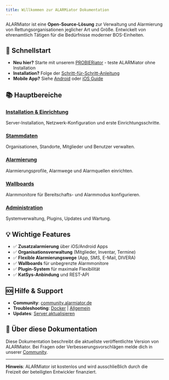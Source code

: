 ```yaml
---
title: Willkommen zur ALARMiator Dokumentation
---
```


ALARMiator ist eine **Open-Source-Lösung** zur Verwaltung und Alarmierung von Rettungsorganisationen jeglicher Art und Größe. Entwickelt von ehrenamtlich Tätigen für die Bedürfnisse moderner BOS-Einheiten.

## 🚀 Schnellstart

- **Neu hier?** Starte mit unserem [PROBIERiator](alarmiator-probieren) - teste ALARMiator ohne Installation
- **Installation?** Folge der [Schritt-für-Schritt-Anleitung](gettingstarted)
- **Mobile App?** Siehe [Android](docs-mobile/android-guide-fuer-benutzer) oder [iOS Guide](docs-mobile/android-guide-fuer-benutzer)

## 📚 Hauptbereiche

### [Installation & Einrichtung](gettingstarted)
Server-Installation, Netzwerk-Konfiguration und erste Einrichtungsschritte.

### [Stammdaten](uebersicht-stammdatenanlegen)
Organisationen, Standorte, Mitglieder und Benutzer verwalten.

### [Alarmierung](uebersicht-alarmierungen)
Alarmierungsprofile, Alarmwege und Alarmquellen einrichten.

### [Wallboards](uebersicht-wallboard)
Alarmmonitore für Bereitschafts- und Alarmmodus konfigurieren.

### [Administration](uebersicht-dashboard)
Systemverwaltung, Plugins, Updates und Wartung.

## 💡 Wichtige Features

- ✅ **Zusatzalarmierung** über iOS/Android Apps
- ✅ **Organisationsverwaltung** (Mitglieder, Inventar, Termine)
- ✅ **Flexible Alarmierungswege** (App, SMS, E-Mail, DIVERA)
- ✅ **Wallboards** für unbegrenzte Alarmmonitore
- ✅ **Plugin-System** für maximale Flexibilität
- ✅ **KatSys-Anbindung** und REST-API

## 🆘 Hilfe & Support

- **Community**: [community.alarmiator.de](https://community.alarmiator.de)
- **Troubleshooting**: [Docker](dockertroubleshooting) | [Allgemein](externeipadressewirdnichtaktualisiert)
- **Updates**: [Server aktualisieren](updatedesalarmiatorservers)

## 📖 Über diese Dokumentation

Diese Dokumentation beschreibt die aktuellste veröffentlichte Version von ALARMiator. Bei Fragen oder Verbesserungsvorschlägen melde dich in unserer [Community](https://community.alarmiator.de).

---

**Hinweis**: ALARMiator ist kostenlos und wird ausschließlich durch die Freizeit der beteiligten Entwickler finanziert.